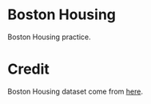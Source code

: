 # Boston Housing
Boston Housing practice.

# Credit
Boston Housing dataset come from [here](https://www.kaggle.com/schirmerchad/bostonhoustingmlnd).

